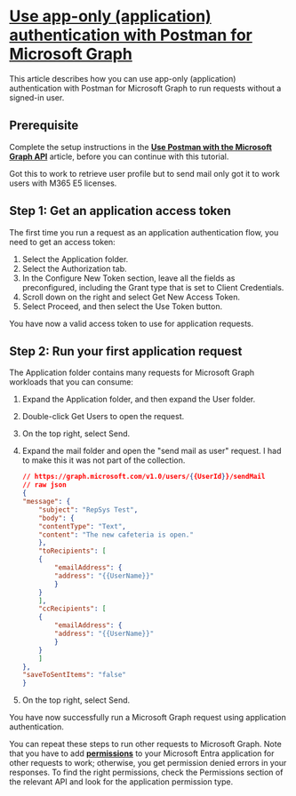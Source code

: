 # **[Use app-only (application) authentication with Postman for Microsoft Graph](https://learn.microsoft.com/en-us/graph/use-postman-with-app-only-authentication)**

This article describes how you can use app-only (application) authentication with Postman for Microsoft Graph to run requests without a signed-in user.

## Prerequisite

Complete the setup instructions in the **[Use Postman with the Microsoft Graph API](https://learn.microsoft.com/en-us/graph/use-postman)** article, before you can continue with this tutorial.

Got this to work to retrieve user profile but to send mail only got it to work users with M365 E5 licenses.

## Step 1: Get an application access token

The first time you run a request as an application authentication flow, you need to get an access token:

1. Select the Application folder.
2. Select the Authorization tab.
3. In the Configure New Token section, leave all the fields as preconfigured, including the Grant type that is set to Client Credentials.
4. Scroll down on the right and select Get New Access Token.
5. Select Proceed, and then select the Use Token button.

You have now a valid access token to use for application requests.

## Step 2: Run your first application request

The Application folder contains many requests for Microsoft Graph workloads that you can consume:

1. Expand the Application folder, and then expand the User folder.
2. Double-click Get Users to open the request.
3. On the top right, select Send.
4. Expand the mail folder and open the "send mail as user" request. I had to make this it was not part of the collection.

    ```json
    // https://graph.microsoft.com/v1.0/users/{{UserId}}/sendMail
    // raw json
    {
    "message": {
        "subject": "RepSys Test",
        "body": {
        "contentType": "Text",
        "content": "The new cafeteria is open."
        },
        "toRecipients": [
        {
            "emailAddress": {
            "address": "{{UserName}}"
            }
        }
        ],
        "ccRecipients": [
        {
            "emailAddress": {
            "address": "{{UserName}}"
            }
        }
        ]
    },
    "saveToSentItems": "false"
    }
    ```

5. On the top right, select Send.

You have now successfully run a Microsoft Graph request using application authentication.

You can repeat these steps to run other requests to Microsoft Graph. Note that you have to add **[permissions](https://learn.microsoft.com/en-us/graph/permissions-reference)** to your Microsoft Entra application for other requests to work; otherwise, you get permission denied errors in your responses. To find the right permissions, check the Permissions section of the relevant API and look for the application permission type.
